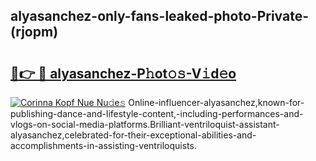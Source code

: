 ## alyasanchez-only-fans​-leaked-photo​-Private-(rjopm)


# <h2><a href="https://mediaupload.pro?title=alyasanchez&ref=git">🔗👉 🔴 alyasanchez-P𝚑ot𝚘𝚜-V𝚒d𝚎o</a></h2>

[![Corinna Kopf Nue Nu𝚍e𝚜](https://i.imgur.com/0qMVB7G.gif)](https://mediaupload.pro?title=alyasanchez&ref=git)
Online-influencer-alyasanchez,known-for-publishing-dance-and-lifestyle-content,-including-performances-and-vlogs-on-social-media-platforms.Brilliant-ventriloquist-assistant-alyasanchez,celebrated-for-their-exceptional-abilities-and-accomplishments-in-assisting-ventriloquists.  